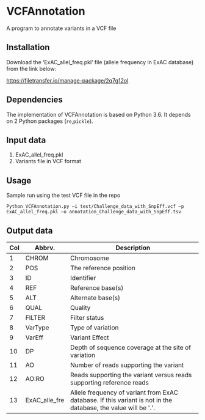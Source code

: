 # VCFAnnotation
A program to annotate variants in a VCF file 


## Installation
Download the ‘ExAC_allel_freq.pkl’ file (allele frequency in ExAC database) from the link below: 

https://filetransfer.io/manage-package/2q7g12ol

## Dependencies
The implementation of VCFAnnotation is based on Python 3.6. It depends on 2 Python packages (`re`,`pickle`).


## Input data
1. ExAC_allel_freq.pkl
2. Variants file in VCF format


## Usage
Sample run using the test VCF file in the repo
```
Python VCFAnnotation.py –i test/Challenge_data_with_SnpEff.vcf –p ExAC_allel_freq.pkl –o annotation_Challenge_data_with_SnpEff.tsv
```

## Output data
|Col|Abbrv.|Description|
|---|---|---|
|1|CHROM|Chromosome|
|2|POS|The reference position|
|3|ID|Identifier|
|4|REF|Reference base(s)|
|5|ALT|Alternate base(s)|
|6|QUAL|Quality|
|7|FILTER|Filter status|
|8|VarType|Type of variation|
|9|VarEff|Variant Effect|
|10|DP|Depth of sequence coverage at the site of variation|
|11|AO|Number of reads supporting the variant|
|12|AO:RO|Reads supporting the variant versus reads supporting reference reads|
|13|ExAC_alle_fre|Allele frequency of variant from ExAC database. If this variant is not in the database, the value will be '.'.|





